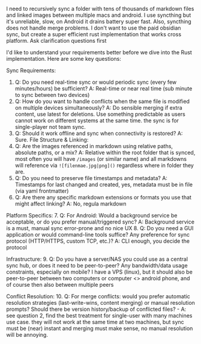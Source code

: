 I need to recursively sync a folder with  tens of thousands of markdown files and linked images between multiple macs and android. I use syncthing but it's unreliable, slow, on Android it drains battery super fast. Also, syncthing does not handle merge problems. I don't want to use the paid obsidian sync, but create a super efficient rust implementation that works cross platform. Ask clarification questions first

I'd like to understand your requirements better before we dive into the Rust implementation. Here are some key questions:

Sync Requirements:

1. Q: Do you need real-time sync or would periodic sync (every few minutes/hours) be sufficient?
A: Real-time or near real time (sub minute to sync between two devices)
2. Q: How do you want to handle conflicts when the same file is modified on multiple devices simultaneously?
A: Do sensible merging if extra content, use latest for deletions. Use something predictable as users cannot work on different systems at the same time. the sync is for single-player not team sync.
3. Q: Should it work offline and sync when connectivity is restored?
A: Sure.
File Structure & Linking:
4. Q: Are the images referenced in markdown using relative paths, absolute paths, or a mix?
A: Relative within the root folder that is synced, most often you will have `/images` (or similar name) and all markdowns will reference via `![filenmae.jpg|png]()` regardless where in folder they are. 
5. Q: Do you need to preserve file timestamps and metadata? A: Timestamps for last changed and created, yes, metadata must be in file (via yaml frontmatter)
6. Q: Are there any specific markdown extensions or formats you use that might affect linking? A: No, regula markdown

Platform Specifics:
7. Q: For Android: Would a background service be acceptable, or do you prefer manual/triggered sync? A: Background service is a must, manual sync error-prone and no nice UX
8. Q: Do you need a GUI application or would command-line tools suffice? Any preference for sync protocol (HTTP/HTTPS, custom TCP, etc.)? A: CLI enough, you decide the protocol

Infrastructure:
9. Q: Do you have a server/NAS you could use as a central sync hub, or does it need to be peer-to-peer? Any bandwidth/data usage constraints, especially on mobile? I have a VPS (linux), but it should also be peer-to-peer between two computers or computer <> android phone, and of course then also between multiple peers

Conflict Resolution:
10. Q: For merge conflicts: would you prefer automatic resolution strategies (last-write-wins, content merging) or manual resolution prompts?
    Should there be version history/backup of conflicted files? - A: see question 2, find the best treatment for single-user with many machines use case. they will not work at the same time at two machines, but sync must be (near) instant and merging must make sense, no manual resolution will be annoying.